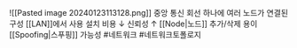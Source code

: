 ![[Pasted image 20240123113128.png]]
중앙 통신 회선 하나에 여러 노드가 연결된 구성
[[LAN]]에서 사용
설치 비용 ↓ 신뢰성 ↑ [[Node|노드]] 추가/삭제 용이
[[Spoofing|스푸핑]] 가능성
#네트워크 #네트워크토폴로지